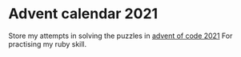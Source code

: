 # Advent calendar 2021

Store my attempts in solving the puzzles in [advent of code 2021](https://adventofcode.com/2021/day/1)
For practising my ruby skill.
